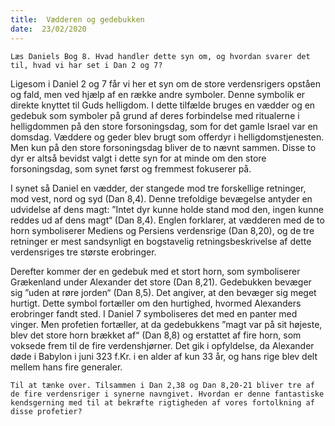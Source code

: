 ```yaml
---
title:  Vædderen og gedebukken
date:  23/02/2020
---
```


`Læs Daniels Bog 8. Hvad handler dette syn om, og hvordan svarer det til, hvad vi har set i Dan 2 og 7?`

Ligesom i Daniel 2 og 7 får vi her et syn om de store verdensrigers opståen og fald, men ved hjælp af en række andre symboler. Denne symbolik er direkte knyttet til Guds helligdom. I dette tilfælde bruges en vædder og en gedebuk som symboler på grund af deres forbindelse med ritualerne i helligdommen på den store forsoningsdag, som for det gamle Israel var en domsdag. Væddere og geder blev brugt som offerdyr i helligdomstjenesten. Men kun på den store forsoningsdag bliver de to nævnt sammen. Disse to dyr er altså bevidst valgt i dette syn for at minde om den store forsoningsdag, som synet først og fremmest fokuserer på.

I synet så Daniel en vædder, der stangede mod tre forskellige retninger, mod vest, nord og syd (Dan 8,4). Denne trefoldige bevægelse antyder en udvidelse af dens magt: ”Intet dyr kunne holde stand mod den, ingen kunne reddes ud af dens magt“ (Dan 8,4). Englen forklarer, at vædderen med de to horn symboliserer Mediens og Persiens verdensrige (Dan 8,20), og de tre retninger er mest sandsynligt en bogstavelig retningsbeskrivelse af dette verdensriges tre største erobringer.

Derefter kommer der en gedebuk med et stort horn, som symboliserer Grækenland under Alexander det store (Dan 8,21). Gedebukken bevæger sig ”uden at røre jorden“ (Dan 8,5). Det angiver, at den bevæger sig meget hurtigt. Dette symbol fortæller om den hurtighed, hvormed Alexanders erobringer fandt sted. I Daniel 7 symboliseres det med en panter med vinger. Men profetien fortæller, at da gedebukkens ”magt var på sit højeste, blev det store horn brækket af“ (Dan 8,8) og erstattet af fire horn, som voksede frem til de fire verdenshjørner. Det gik i opfyldelse, da Alexander døde i Babylon i juni 323 f.Kr. i en alder af kun 33 år, og hans rige blev delt mellem hans fire generaler.

`Til at tænke over. Tilsammen i Dan 2,38 og Dan 8,20-21 bliver tre af de fire verdensriger i synerne navngivet. Hvordan er denne fantastiske kendsgerning med til at bekræfte rigtigheden af vores fortolkning af disse profetier?`